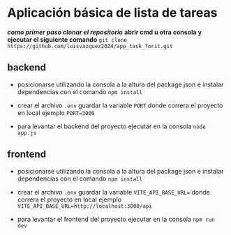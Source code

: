 # Aplicación básica de lista de tareas

***como primer paso clonar el repositorio***
**abrir cmd u otra consola y ejecutar el siguiente comando**
``git clone https://github.com/luisvazquez2024/app_task_forit.git``

## backend 

- posicionarse utilizando la consola a la altura del package json e instalar dependencias con el comando 
`npm install`

- crear el archivo `.env`  guardar la variable `PORT` donde correra el proyecto en local ejemplo `PORT=3000`

- para levantar el backend del proyecto ejecutar en la consola `node app.js `


## frontend 

- posicionarse utilizando la consola a la altura del package json e instalar dependencias con el comando 
`npm install`

- crear el archivo `.env`  guardar la variable `VITE_API_BASE_URL=` donde correra el proyecto en local ejemplo `VITE_API_BASE_URL=http://localhost:3000/api`

- para levantar el frontend del proyecto ejecutar en la consola `npm run dev`